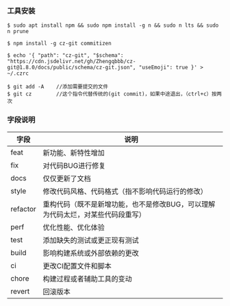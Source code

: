 ### 工具安装

```shell
$ sudo apt install npm && sudo npm install -g n && sudo n lts && sudo n prune
```

```shell
$ npm install -g cz-git commitizen

$ echo '{ "path": "cz-git", "$schema": "https://cdn.jsdelivr.net/gh/Zhengqbbb/cz-git@1.8.0/docs/public/schema/cz-git.json", "useEmoji": true }' > ~/.czrc
```

```
$ git add -A	//添加需要提交的文件
$ git cz		//这个指令代替传统的(git commit)，如果中途退出，（ctrl+c）按两次
```

### 字段说明

| 字段     | 说明                                                         |
| -------- | ------------------------------------------------------------ |
| feat     | 新功能、新特性增加                                           |
| fix      | 对代码BUG进行修复                                            |
| docs     | 仅仅更新了文档                                               |
| style    | 修改代码风格、代码格式（指不影响代码运行的修改）             |
| refactor | 重构代码（既不是新增功能，也不是修改BUG，可以理解为代码太烂，对某些代码段重写） |
| perf     | 优化性能、优化体验                                           |
| test     | 添加缺失的测试或更正现有测试                                 |
| build    | 影响构建系统或外部依赖的更改                                 |
| ci       | 更改CI配置文件和脚本                                         |
| chore    | 构建过程或者辅助工具的变动                                   |
| revert   | 回滚版本                                                     |